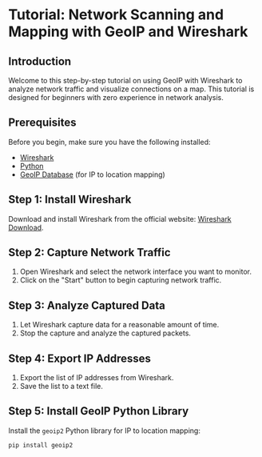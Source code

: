 # Tutorial: Network Scanning and Mapping with GeoIP and Wireshark

## Introduction

Welcome to this step-by-step tutorial on using GeoIP with Wireshark to analyze network traffic and visualize connections on a map. This tutorial is designed for beginners with zero experience in network analysis.

## Prerequisites

Before you begin, make sure you have the following installed:

- [Wireshark](https://www.wireshark.org/)
- [Python](https://www.python.org/)
- [GeoIP Database](https://dev.maxmind.com/geoip/geoip2/geolite2/) (for IP to location mapping)

## Step 1: Install Wireshark

Download and install Wireshark from the official website: [Wireshark Download](https://www.wireshark.org/download.html).

## Step 2: Capture Network Traffic

1. Open Wireshark and select the network interface you want to monitor.
2. Click on the "Start" button to begin capturing network traffic.

## Step 3: Analyze Captured Data

1. Let Wireshark capture data for a reasonable amount of time.
2. Stop the capture and analyze the captured packets.

## Step 4: Export IP Addresses

1. Export the list of IP addresses from Wireshark.
2. Save the list to a text file.

## Step 5: Install GeoIP Python Library

Install the `geoip2` Python library for IP to location mapping:

```bash
pip install geoip2

